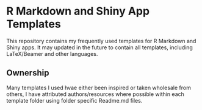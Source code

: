 # R Markdown and Shiny App Templates

This repository contains my frequently used templates for R Markdown and Shiny apps. It may updated in the future to contain all templates, including LaTeX/Beamer and other languages.

## Ownership

Many templates I used hvae either been inspired or taken wholesale from others, I have attributed authors/resources where possible within each template folder using folder specific Readme.md files.
